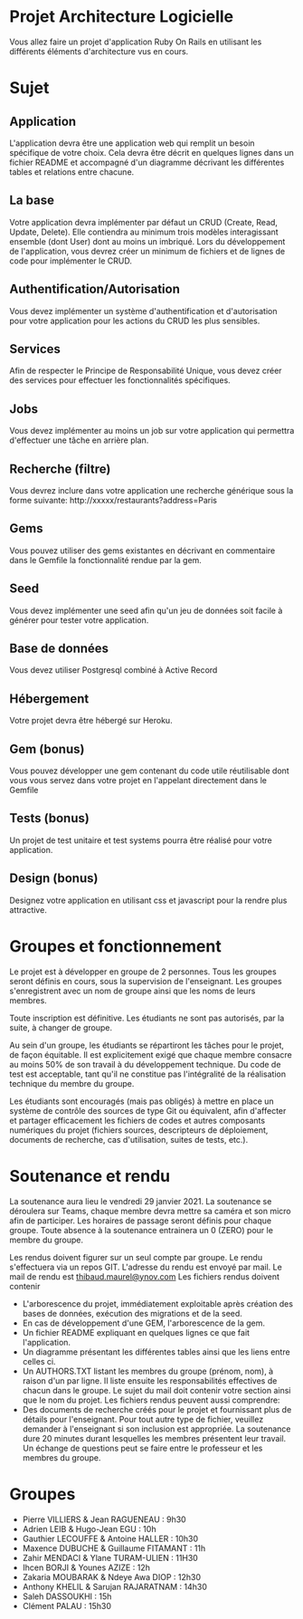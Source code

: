 # Projet Architecture Logicielle

Vous allez faire un projet d'application Ruby On Rails en utilisant les différents éléments d'architecture vus en cours.

# Sujet

## Application

L'application devra être une application web qui remplit un besoin spécifique de votre choix. Cela devra être décrit en quelques lignes dans un fichier README et accompagné d'un diagramme décrivant les différentes tables et relations entre chacune.

## La base

Votre application devra implémenter par défaut un CRUD (Create, Read, Update, Delete).
Elle contiendra au minimum trois modèles interagissant ensemble (dont User) dont au moins un imbriqué.
Lors du développement de l'application, vous devrez créer un minimum de fichiers et de lignes de code pour implémenter le CRUD.

## Authentification/Autorisation
Vous devez implémenter un système d'authentification et d'autorisation pour votre application pour les actions du CRUD les plus sensibles.

## Services
Afin de respecter le Principe de Responsabilité Unique, vous devez créer des services pour effectuer les fonctionnalités spécifiques.

## Jobs
Vous devez implémenter au moins un job sur votre application qui permettra d'effectuer une tâche en arrière plan.

## Recherche (filtre)
Vous devrez inclure dans votre application une recherche générique sous la forme suivante: http://xxxxx/restaurants?address=Paris

## Gems
Vous pouvez utiliser des gems existantes en décrivant en commentaire dans le Gemfile la fonctionnalité rendue par la gem.

## Seed
Vous devez implémenter une seed afin qu'un jeu de données soit facile à générer pour tester votre application.

## Base de données
Vous devez utiliser Postgresql combiné à Active Record

## Hébergement
Votre projet devra être hébergé sur Heroku.

## Gem (bonus)
Vous pouvez développer une gem contenant du code utile réutilisable dont vous vous servez dans votre projet en l'appelant directement dans le Gemfile

## Tests (bonus)
Un projet de test unitaire et test systems pourra être réalisé pour votre application.

## Design (bonus)
Designez votre application en utilisant css et javascript pour la rendre plus attractive.

# Groupes et fonctionnement

Le projet est à développer en groupe de 2 personnes.
Tous les groupes seront définis en cours, sous la supervision de l'enseignant. Les groupes s'enregistrent avec un nom de groupe ainsi que les noms de leurs membres.

Toute inscription est définitive.  Les étudiants ne sont pas autorisés, par la suite, à changer de groupe.

Au sein d'un groupe, les étudiants se répartiront les tâches pour le projet, de façon équitable.  Il est explicitement exigé que chaque membre consacre au moins 50% de son travail à du développement technique. Du code de test est acceptable, tant qu'il ne constitue pas l'intégralité de la réalisation technique du membre du groupe.

Les étudiants sont encouragés (mais pas obligés) à mettre en place un système de contrôle des sources de type Git ou équivalent, afin d'affecter et partager efficacement les fichiers de codes et autres composants numériques du projet (fichiers sources, descripteurs de déploiement, documents de recherche, cas d'utilisation, suites de tests, etc.).

# Soutenance et rendu

La soutenance aura lieu le vendredi 29 janvier 2021.
La soutenance se déroulera sur Teams, chaque membre devra mettre sa caméra et son micro afin de participer.
Les horaires de passage seront définis pour chaque groupe.
Toute absence à la soutenance entrainera un 0 (ZERO) pour le membre du groupe.

Les rendus doivent figurer sur un seul compte par groupe.
Le rendu s'effectuera via un repos GIT. L'adresse du rendu est envoyé par mail.
Le mail de rendu est thibaud.maurel@ynov.com
Les fichiers rendus doivent contenir
  - L'arborescence du projet, immédiatement exploitable après création des bases de données, exécution des migrations et de la seed.
  - En cas de développement d'une GEM, l'arborescence de la gem.
  - Un fichier README expliquant en quelques lignes ce que fait l'application.
  - Un diagramme présentant les différentes tables ainsi que les liens entre celles ci.
  - Un AUTHORS.TXT listant les membres du groupe (prénom, nom), à raison d'un par ligne.  Il liste ensuite les responsabilités effectives de chacun dans le groupe.
Le sujet du mail doit contenir votre section ainsi que le nom du projet.
Les fichiers rendus peuvent aussi comprendre:
  - Des documents de recherche créés pour le projet et fournissant plus de détails pour l'enseignant.
Pour tout autre type de fichier, veuillez demander à l'enseignant si son inclusion est appropriée.
La soutenance dure 20 minutes durant lesquelles les membres présentent leur travail. Un échange de questions peut se faire entre le professeur et les membres du groupe.

# Groupes
- Pierre VILLIERS & Jean RAGUENEAU : 9h30
- Adrien LEIB & Hugo-Jean EGU : 10h
- Gauthier LECOUFFE & Antoine HALLER : 10h30
- Maxence DUBUCHE & Guillaume FITAMANT : 11h
- Zahir MENDACI & Ylane TURAM-ULIEN : 11H30
- Ihcen BORJI & Younes AZIZE : 12h
- Zakaria MOUBARAK & Ndeye Awa DIOP : 12h30
- Anthony KHELIL & Sarujan RAJARATNAM : 14h30
- Saleh DASSOUKHI : 15h
- Clément PALAU : 15h30
